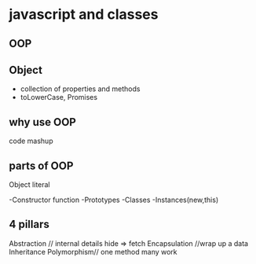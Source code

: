 # javascript and classes

## OOP

## Object
- collection of properties and methods
- toLowerCase, Promises

## why use OOP
code mashup 
## parts of OOP
 Object literal

 -Constructor function
 -Prototypes
 -Classes
  -Instances(new,this)

  ## 4 pillars
  Abstraction // internal details hide => fetch
  Encapsulation //wrap up a data
  Inheritance 
  Polymorphism// one method many work
